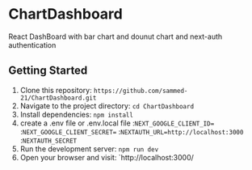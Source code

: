 # ChartDashboard
React DashBoard with bar chart and dounut chart and next-auth authentication
## Getting Started

1. Clone this repository: `https://github.com/sammed-21/ChartDashboard.git`
2. Navigate to the project directory: `cd ChartDashboard`
3. Install dependencies: `npm install`
3. create a .env file or .env.local file :`NEXT_GOOGLE_CLIENT_ID=`
:`NEXT_GOOGLE_CLIENT_SECRET=`
:`NEXTAUTH_URL=http://localhost:3000`
:`NEXTAUTH_SECRET`
4. Run the development server: `npm run dev`
5. Open your browser and visit: `http://localhost:3000/